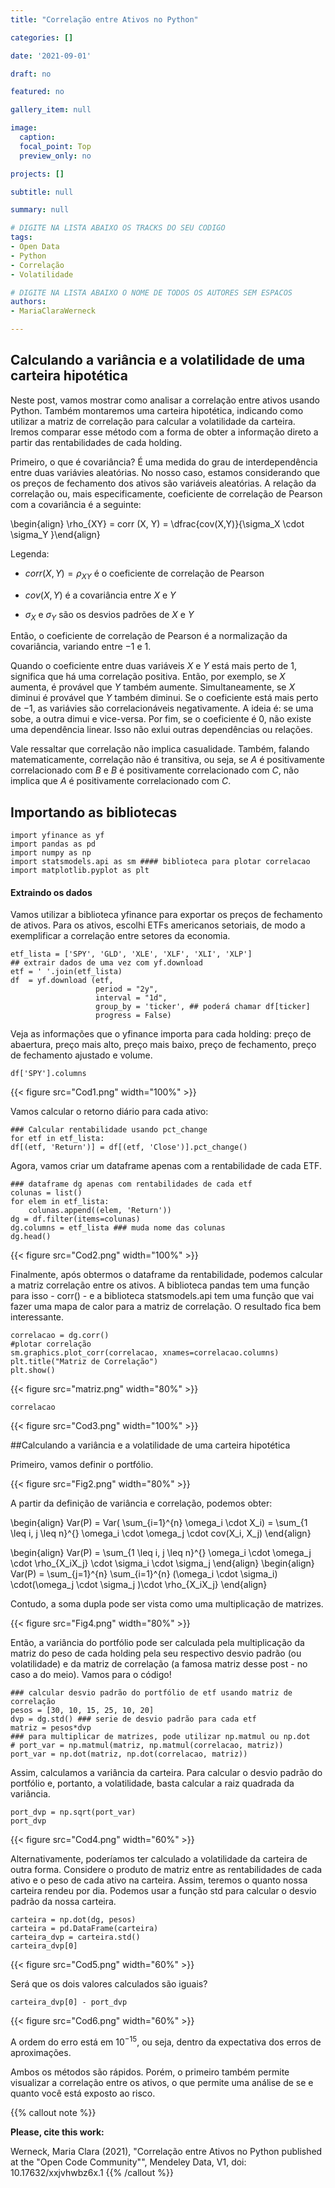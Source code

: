 ```yaml
---
title: "Correlação entre Ativos no Python"

categories: []

date: '2021-09-01' 

draft: no

featured: no

gallery_item: null

image:
  caption: 
  focal_point: Top
  preview_only: no

projects: []

subtitle: null

summary: null

# DIGITE NA LISTA ABAIXO OS TRACKS DO SEU CODIGO
tags: 
- Open Data
- Python
- Correlação
- Volatilidade

# DIGITE NA LISTA ABAIXO O NOME DE TODOS OS AUTORES SEM ESPACOS
authors:
- MariaClaraWerneck

---
```

## Calculando a variância e a volatilidade de uma carteira hipotética
Neste post, vamos mostrar como analisar a correlação entre ativos usando Python. Também montaremos uma carteira hipotética, indicando como utilizar a matriz de correlação para calcular a volatilidade da carteira. Iremos comparar esse método com a forma de obter a informação direto a partir das rentabilidades de cada holding.

Primeiro, o que é covariância? É uma medida do grau de interdependência entre duas variávies aleatórias. No nosso caso, estamos considerando que os preços de fechamento dos ativos são variáveis aleatórias. A relação da correlação ou, mais especificamente, coeficiente de correlação de Pearson com a covariância é a seguinte:

\begin{align} \rho_{XY} = corr (X, Y) = \dfrac{cov(X,Y)}{\sigma_X \cdot \sigma_Y }\end{align} 

Legenda: 
- $corr(X,Y) = \rho_{XY}$ é o coeficiente de correlação de Pearson

-  $cov(X,Y)$ é a covariância entre $X$ e $Y$

- $\sigma_X$ e $\sigma_Y$ são os desvios padrões de $X$ e $Y$ 

Então, o coeficiente de correlação de Pearson é a normalização da covariância, variando entre $-1$ e $1$. 

Quando o coeficiente entre duas variáveis $X$ e $Y$ está mais perto de $1$, significa que há uma correlação positiva. Então, por exemplo, se $X$ aumenta, é provável que $Y$ também aumente. Simultaneamente, se $X$ diminui é provável que $Y$ também diminui.
Se o coeficiente está mais perto de $-1$, as variávies são correlacionáveis negativamente. A ideia é: se uma sobe, a outra dimui e vice-versa.
Por fim, se o coeficiente é $0$, não existe uma dependência linear. Isso não exlui outras dependências ou relações.

Vale ressaltar que correlação não implica casualidade. Também, falando matematicamente, correlação não é transitiva, ou seja, se $A$ é positivamente correlacionado com $B$ e $B$ é positivamente correlacionado com $C$, não implica que $A$ é positivamente correlacionado com $C$.

## Importando as bibliotecas
	
    import yfinance as yf
    import pandas as pd 
    import numpy as np
    import statsmodels.api as sm #### biblioteca para plotar correlacao
    import matplotlib.pyplot as plt

#### Extraindo os dados

Vamos utilizar a biblioteca yfinance para exportar os preços de fechamento de ativos. Para os ativos, escolhi ETFs americanos setoriais, de modo a exemplificar a correlação entre setores da economia.

    etf_lista = ['SPY', 'GLD', 'XLE', 'XLF', 'XLI', 'XLP']
    ## extrair dados de uma vez com yf.download
    etf = ' '.join(etf_lista)
    df  = yf.download (etf, 
                       period = "2y",
                       interval = "1d",
                       group_by = 'ticker', ## poderá chamar df[ticker]
                       progress = False)

Veja as informações que o yfinance importa para cada holding: preço de abaertura, preço mais alto, preço mais baixo, preço de fechamento, preço de fechamento ajustado e volume.

    df['SPY'].columns

{{< figure src="Cod1.png" width="100%" >}}  

Vamos calcular o retorno diário para cada ativo:

    ### Calcular rentabilidade usando pct_change
    for etf in etf_lista:
    df[(etf, 'Return')] = df[(etf, 'Close')].pct_change()  

Agora, vamos criar um dataframe apenas com a rentabilidade de cada ETF.

    ### dataframe dg apenas com rentabilidades de cada etf 
    colunas = list()
    for elem in etf_lista:
      	colunas.append((elem, 'Return'))
    dg = df.filter(items=colunas)
    dg.columns = etf_lista ### muda nome das colunas
    dg.head()

{{< figure src="Cod2.png" width="100%" >}}  

Finalmente, após obtermos o dataframe da rentabilidade, podemos calcular a matriz correlação entre os ativos. A biblioteca pandas tem uma função para isso - corr() - e a biblioteca statsmodels.api tem uma função que vai fazer uma mapa de calor para a matriz de correlação. O resultado fica bem interessante.

    correlacao = dg.corr()
    #plotar correlação
    sm.graphics.plot_corr(correlacao, xnames=correlacao.columns)
    plt.title("Matriz de Correlação")
    plt.show()

{{< figure src="matriz.png" width="80%" >}}    

    correlacao

{{< figure src="Cod3.png" width="100%" >}}  

##Calculando a variância e a volatilidade de uma carteira hipotética

Primeiro, vamos definir o portfólio. 

{{< figure src="Fig2.png" width="80%" >}}  

A partir da definição de variância e correlação, podemos obter:

\begin{align} Var(P) = Var( \sum_{i=1}^{n} \omega_i \cdot X_i) = \sum_{1 \leq i, j \leq n}^{} \omega_i \cdot \omega_j \cdot cov(X_i, X_j) \end{align} 

\begin{align} Var(P) = \sum_{1 \leq i, j \leq n}^{} \omega_i \cdot \omega_j \cdot \rho_{X_iX_j} \cdot \sigma_i \cdot \sigma_j \end{align} 
\begin{align} Var(P) = \sum_{j=1}^{n} \sum_{i=1}^{n} (\omega_i \cdot \sigma_i) \cdot(\omega_j  \cdot \sigma_j )\cdot \rho_{X_iX_j} \end{align} 

Contudo, a soma dupla pode ser vista como uma multiplicação de matrizes.

{{< figure src="Fig4.png" width="80%" >}}  

Então, a variância do portfólio pode ser calculada pela multiplicação da matriz do peso de cada holding pela seu respectivo desvio padrão (ou volatilidade) e da matriz de correlação (a famosa matriz desse post - no caso a do meio). Vamos para o código!

    ### calcular desvio padrão do portfólio de etf usando matriz de correlação
    pesos = [30, 10, 15, 25, 10, 20]
    dvp = dg.std() ### serie de desvio padrão para cada etf
    matriz = pesos*dvp
    ### para multiplicar de matrizes, pode utilizar np.matmul ou np.dot
    # port_var = np.matmul(matriz, np.matmul(correlacao, matriz))
    port_var = np.dot(matriz, np.dot(correlacao, matriz))

Assim, calculamos a variância da carteira. Para calcular o desvio padrão do portfólio e, portanto, a volatilidade, basta calcular a raiz quadrada da variância.

    port_dvp = np.sqrt(port_var)
    port_dvp

{{< figure src="Cod4.png" width="60%" >}}  

Alternativamente, poderíamos ter calculado a volatilidade da carteira de outra forma. Considere o produto de matriz entre as rentabilidades de cada ativo e o peso de cada ativo na carteira. Assim, teremos o quanto nossa carteira rendeu por dia. Podemos usar a função std para calcular o desvio padrão da nossa carteira.

    carteira = np.dot(dg, pesos)
    carteira = pd.DataFrame(carteira)
    carteira_dvp = carteira.std()
    carteira_dvp[0]

{{< figure src="Cod5.png" width="60%" >}}  

Será que os dois valores calculados são iguais?

    carteira_dvp[0] - port_dvp

{{< figure src="Cod6.png" width="60%" >}}

A ordem do erro está em $10^{-15}$, ou seja, dentro da expectativa dos erros de aproximações.

Ambos os métodos são rápidos. Porém, o primeiro também permite visualizar a correlação entre os ativos, o que permite uma análise de se e quanto você está exposto ao risco.


{{% callout note %}}

**Please, cite this work:**

Werneck, Maria Clara (2021), "Correlação entre Ativos no Python published at the "Open Code Community"", Mendeley Data, V1, doi: 10.17632/xxjvhwbz6x.1
{{% /callout %}}

